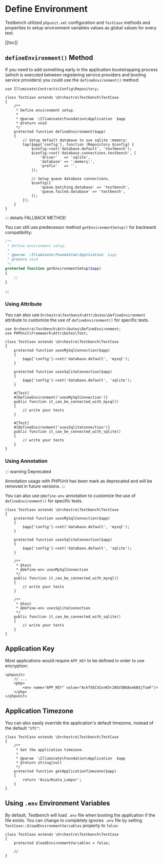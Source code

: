 # Define Environment

Testbench utilized `phpunit.xml` configuration and `TestCase` methods and properties to setup environment variables values as global values for every test.

[[toc]]

## `defineEnvironment()` Method

If you need to add something early in the application bootstrapping process (which is executed between registering service providers and booting service providers) you could use the `defineEnvironment()` method:

```php{11-28}
use Illuminate\Contracts\Config\Repository;

class TestCase extends \Orchestra\Testbench\TestCase
{
    /**
     * Define environment setup.
     *
     * @param  \Illuminate\Foundation\Application  $app
     * @return void
     */
    protected function defineEnvironment($app)
    {
        // Setup default database to use sqlite :memory:
        tap($app['config'], function (Repository $config) {
            $config->set('database.default', 'testbench');
            $config->set('database.connections.testbench', [
                'driver'   => 'sqlite',
                'database' => ':memory:',
                'prefix'   => '',
            ]);
            
            // Setup queue database connections.
            $config([
                'queue.batching.database' => 'testbench',
                'queue.failed.database' => 'testbench',
            ]);
        });
    }
}
```

::: details FALLBACK METHOD

You can still use predecessor method `getEnvironmentSetup()` for backward compatibility:

```php
/**
 * Define environment setup.
 *
 * @param  \Illuminate\Foundation\Application  $app
 * @return void
 */
protected function getEnvironmentSetup($app)
{
    //
}
```
:::

### Using Attribute

You can also use `Orchestra\Testbench\Attributes\DefineEnvironment` attribute to customize the use of `defineEnvironment()` for specific tests.

```php{1,6-9,11-14,17,24}
use Orchestra\Testbench\Attributes\DefineEnvironment;
use PHPUnit\Framework\Attributes\Test;

class TestCase extends \Orchestra\Testbench\TestCase
{
    protected function usesMySqlConnection($app) 
    {
        $app['config']->set('database.default', 'mysql');
    }

    protected function usesSqliteConnection($app)
    {
        $app['config']->set('database.default', 'sqlite');
    }

    #[Test]
    #[DefineEnvironment('usesMySqlConnection')]
    public function it_can_be_connected_with_mysql()
    {
        // write your tests
    }

    #[Test]
    #[DefineEnvironment('usesSqliteConnection')]
    public function it_can_be_connected_with_sqlite()
    {
        // write your tests
    }
}
```

### Using Annotation

::: warning Deprecated

Annotation usage with PHPUnit has been mark as deprecated and will be removed in future versions.
:::

You can also use `@define-env` annotation to customize the use of `defineEnvironment()` for specific tests.

```php{3-6,8-11,15,24}
class TestCase extends \Orchestra\Testbench\TestCase
{
    protected function usesMySqlConnection($app) 
    {
        $app['config']->set('database.default', 'mysql');
    }

    protected function usesSqliteConnection($app)
    {
        $app['config']->set('database.default', 'sqlite');
    }

    /**
     * @test
     * @define-env usesMySqlConnection
     */
    public function it_can_be_connected_with_mysql()
    {
        // write your tests
    }

    /**
     * @test
     * @define-env usesSqliteConnection
     */
    public function it_can_be_connected_with_sqlite()
    {
        // write your tests
    }
}
```

## Application Key

Most applications would require `APP_KEY` to be defined in order to use encryption:

```xml{4}
<phpunit>
    // ...
    <php>
        <env name="APP_KEY" value="AckfSECXIvnK5r28GVIWUAxmbBSjTsmF"/>
    </php>
</phpunit>
```

## Application Timezone

You can also easily override the application's default timezone, instead of the default `"UTC"`:

```php{9-12}
class TestCase extends \Orchestra\Testbench\TestCase 
{
    /**
     * Get the application timezone.
     *
     * @param  \Illuminate\Foundation\Application  $app
     * @return string|null
     */
    protected function getApplicationTimezone($app)
    {
        return 'Asia/Kuala_Lumpur';
    }
}
```

## Using `.env` Environment Variables

By default, Testbench will load `.env` file when booting the application if the file exists. You can change to completely ignores `.env` file by setting `TestCase::$loadEnvironmentVariables` property to `false`:

```php{3}
class TestCase extends \Orchestra\Testbench\TestCase
{
    protected $loadEnvironmentVariables = false;

    // 
}  
```
